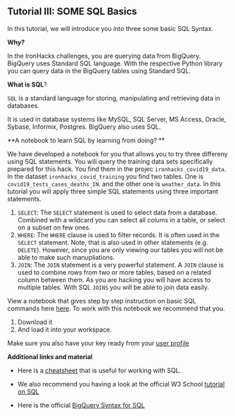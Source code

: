 ## Tutorial III: SOME SQL Basics

In this tutorial, we will introduce you into three some basic SQL Syntax. 

**Why?**

In the IronHacks challenges, you are querying data from BigQuery. BigQuery uses Standard SQL language. With the respective Python library you can query data in the BigQuery tables using Standard SQL.

**What is SQL**?

`SQL` is a standard language for storing, manipulating and retrieving data in databases.

It is used in database systems like MySQL, SQL Server, MS Access, Oracle, Sybase, Informix, Postgres. BigQuery also uses SQL. 

**A notebook to learn SQL by learning from doing? **

We have developed a notebook for you that allows you to try three differeny using SQL statements. You will query the training data sets specifically prepared for this hack. You find them in the projec `ironhacks_covid19_data`. In the dataset `ironhacks_covid_training` you find two tables. One  is `covid19_tests_cases_deaths_IN`. and the other one is `weather_data`. In this tutorial you will apply three simple SQL statements using three important statements. 



1. `SELECT`: The `SELECT` statement is used to select data from a database. Combined with a wildcard you can select all colums in a table, or select on a subset on few ones. 
2. `WHERE`: The `WHERE` clause is used to filter records. It is often used in the `SELECT` statement. Note, that is also used in other statements (e.g. `DELETE`). However, since you are only viewing our tables you will not be able to make such manupliations. 
3. `JOIN`: The `JOIN` statement is a very powerful statement. A `JOIN` clause is used to combine rows from two or more tables, based on a related column between them. As you are hacking you will have access to multiple tables. With SQL `JOINS` you will be able to join data easily. 

View a notebook that gives step by step instruction on basic SQL commands here [here]( https://ironhacks.com/notebook-viewer?path=https://raw.githubusercontent.com/ironhacks/Tutorials-COVID-19/master/tutorials-fall-2020/python/Part3.ipynb). To work with this notebook we recommend that you.

1. Download it
2. And load it into your workspace. 

Make sure you also have your key ready from your [user profile](www.ironhacks.com/profile)

**Additional links and material**

* Here is a [cheatsheet](../resources/SQL-cheat-sheet.pdf) that is useful for working with SQL. 

* We also recommend you having a look at the official W3 School [tutorial on SQL](https://www.w3schools.com/sql/default.asp)
* Here is the official [BigQuery Syntax for SQL](https://cloud.google.com/bigquery/docs/reference/standard-sql/query-syntax)






